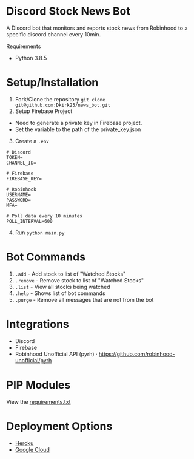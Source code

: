 # Discord Stock News Bot

A Discord bot that monitors and reports stock news from Robinhood to a specific discord channel every 10min.

Requirements

- Python 3.8.5

# Setup/Installation

1. Fork/Clone the repository `git clone git@github.com:Dkirk25/news_bot.git`
2. Setup Firebase Project

- Need to generate a private key in Firebase project.
- Set the variable to the path of the private_key.json

3. Create a `.env`

```
# Discord
TOKEN=
CHANNEL_ID=

# Firebase
FIREBASE_KEY=

# Robinhook
USERNAME=
PASSWORD=
MFA=

# Poll data every 10 minutes
POLL_INTERVAL=600
```

4. Run `python main.py`

# Bot Commands

1. `.add` - Add stock to list of "Watched Stocks"
2. `.remove` - Remove stock to list of "Watched Stocks"
3. `.list` - View all stocks being watched
4. `.help` - Shows list of bot commands
5. `.purge` - Remove all messages that are not from the bot

# Integrations

- Discord
- Firebase
- Robinhood Unofficial API (pyrh)
  · https://github.com/robinhood-unofficial/pyrh

# PIP Modules

View the [requirements.txt](https://github.com/Dkirk25/news_bot/blob/master/requirements.txt)

# Deployment Options

- [Heroku](httpS://www.heroku.com)
- [Google Cloud](https://cloud.google.com)
